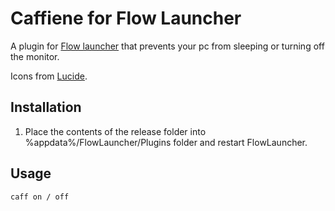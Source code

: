 Caffiene for Flow Launcher
==================
A plugin for [Flow launcher](https://github.com/Flow-Launcher/Flow.Launcher) that prevents your pc from sleeping or turning off the monitor.

Icons from [Lucide](https://lucide.dev/).

## Installation
1. Place the contents of the release folder into %appdata%/FlowLauncher/Plugins folder and restart FlowLauncher.

## Usage
    caff on / off

